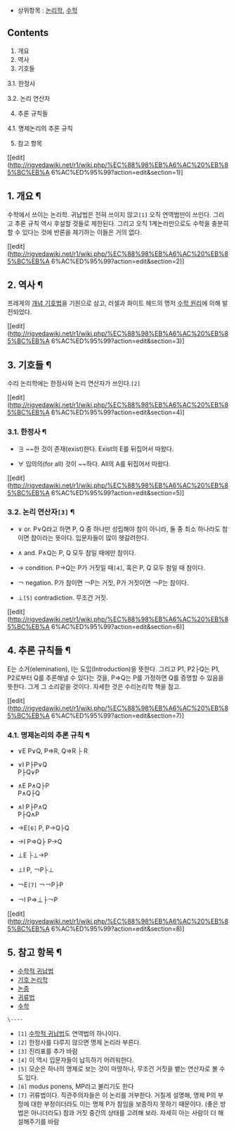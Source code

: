   * 상위항목 : [논리학](%EB%85%BC%EB%A6%AC%ED%95%99.md), [수학](%EC%88%98%ED%95%99.md)  

## Contents

    

1. 개요 
2. 역사 
3. 기호들 
    

3.1. 한정사

3.2. 논리 연산자

4. 추론 규칙들 
    

4.1. 명제논리의 추론 규칙

5. 참고 항목 

[[edit](http://rigvedawiki.net/r1/wiki.php/%EC%88%98%EB%A6%AC%20%EB%85%BC%EB%A
6%AC%ED%95%99?action=edit&section=1)]

## 1. 개요 ¶

수학에서 쓰이는 논리학. 귀납법은 전혀 쓰이지 않고`[1]` 오직 연역법만이 쓰인다. 그리고 추론 규칙 역시 후설할 것들로 제한된다. 그리고
오직 1계논리만으로도 수학을 충분히 할 수 있다는 것에 반론을 제기하는 이들은 거의 없다.

  

[[edit](http://rigvedawiki.net/r1/wiki.php/%EC%88%98%EB%A6%AC%20%EB%85%BC%EB%A
6%AC%ED%95%99?action=edit&section=2)]

## 2. 역사 ¶

프레게의 [개념 기호법](%EA%B0%9C%EB%85%90%20%EA%B8%B0%ED%98%B8%EB%B2%95.md)을 기원으로
삼고, 러셀과 화이트 헤드의 명저 [수학 원리](%EC%88%98%ED%95%99%20%EC%9B%90%EB%A6%AC.md)에 의해
발전되었다.

  

[[edit](http://rigvedawiki.net/r1/wiki.php/%EC%88%98%EB%A6%AC%20%EB%85%BC%EB%A
6%AC%ED%95%99?action=edit&section=3)]

## 3. 기호들 ¶

수리 논리학에는 한정사와 논리 연산자가 쓰인다.`[2]`

  

[[edit](http://rigvedawiki.net/r1/wiki.php/%EC%88%98%EB%A6%AC%20%EB%85%BC%EB%A
6%AC%ED%95%99?action=edit&section=4)]

### 3.1. 한정사 ¶

  * ∃
~~한 것이 존재(exist)한다. Exist의 E를 뒤집어서 따왔다.

  

  * ∀
임의의(for all) 것이 ~~하다. All의 A를 뒤집어서 따왔다.

  

[[edit](http://rigvedawiki.net/r1/wiki.php/%EC%88%98%EB%A6%AC%20%EB%85%BC%EB%A
6%AC%ED%95%99?action=edit&section=5)]

### 3.2. 논리 연산자`[3]` ¶

  * ∨
or. P∨Q라고 하면 P, Q 중 하나만 성립해야 참이 아니라, 둘 중 최소 하나라도 참이면 참이라는 뜻이다. 입문자들이 많이 헷갈려한다.

  

  * ∧
and. P∧Q는 P, Q 모두 참일 때에만 참이다.

  

  * →
condition. P→Q는 P가 거짓일 때`[4]`, 혹은 P, Q 모두 참일 때 참이다.

  

  * ￢
negation. P가 참이면 ￢P는 거짓, P가 거짓이면 ￢P는 참이다.

  

  * ⊥`[5]`
contradiction. 무조건 거짓.

  

[[edit](http://rigvedawiki.net/r1/wiki.php/%EC%88%98%EB%A6%AC%20%EB%85%BC%EB%A
6%AC%ED%95%99?action=edit&section=6)]

## 4. 추론 규칙들 ¶

E는 소거(elemination), I는 도입(Introduction)을 뜻한다. 그리고 P1, P2├Q는 P1, P2로부터 Q를 추론해낼
수 있다는 것을, P⇒Q는 P를 가정하면 Q를 증명할 수 있음을 뜻한다. 그게 그 소리같을 것이다. 자세한 것은 수리논리학 책을 참고.

  

[[edit](http://rigvedawiki.net/r1/wiki.php/%EC%88%98%EB%A6%AC%20%EB%85%BC%EB%A
6%AC%ED%95%99?action=edit&section=7)]

### 4.1. 명제논리의 추론 규칙 ¶

  

  * ∨E
P∨Q, P⇒R, Q⇒R ├ R

  

  * ∨I
P├P∨Q  
P├Q∨P

  

  * ∧E
P∧Q├P  
P∧Q├Q

  

  * ∧I
P├P∧Q  
P├Q∧P

  

  * →E`[6]`
P, P→Q├Q

  

  * →I
P⇒Q├ P→Q

  

  * ⊥E
├⊥→P

  

  * ⊥I
P, ￢P├⊥

  

  * ￢E`[7]`
￢￢P├P

  

  * ￢I
P⇒⊥├￢P

  

[[edit](http://rigvedawiki.net/r1/wiki.php/%EC%88%98%EB%A6%AC%20%EB%85%BC%EB%A
6%AC%ED%95%99?action=edit&section=8)]

## 5. 참고 항목 ¶

  

  * [수학적 귀납법](%EC%88%98%ED%95%99%EC%A0%81%20%EA%B7%80%EB%82%A9%EB%B2%95.md)
  * [기호 논리학](%EA%B8%B0%ED%98%B8%20%EB%85%BC%EB%A6%AC%ED%95%99.md)
  * [논증](%EB%85%BC%EC%A6%9D.md)
  * [귀류법](%EA%B7%80%EB%A5%98%EB%B2%95.md)
  * [수학](%EC%88%98%ED%95%99.md)

`\----`

  * `[1]` [수학적 귀납법](%EC%88%98%ED%95%99%EC%A0%81%20%EA%B7%80%EB%82%A9%EB%B2%95.md)도 연역법의 하나이다.
  * `[2]` 한정사를 다루지 않으면 명제 논리라 부른다.
  * `[3]` 진리표를 추가 바람
  * `[4]` 이 역시 입문자들이 납득하기 어려워한다.
  * `[5]` 모순은 하나의 명제로 보는 것이 마땅하나, 무조건 거짓을 뱉는 연산자로 볼 수도 있다.
  * `[6]` modus ponens, MP라고 불리기도 한다
  * `[7]` 귀류법이다. 직관주의자들은 이 논리를 거부한다. 거칠게 설명해, 명제 P의 부정에 대한 부정이더라도 이는 명제 P가 참임을 보증하지 못하기 때문이다. (좋은 방법은 아니더라도) 참과 거짓 중간의 상태를 고려해 보라. 자세히 아는 사람이 더 해설해주기를 바람

